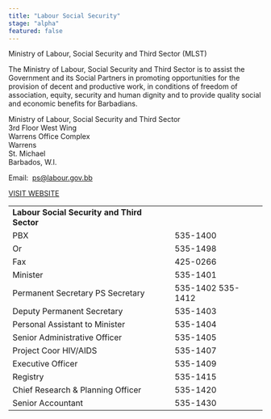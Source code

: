 ```yaml
---
title: "Labour Social Security"
stage: "alpha"
featured: false
---
```


Ministry of Labour, Social Security and Third Sector (MLST)

The Ministry of Labour, Social Security and Third Sector is to assist the Government and its Social Partners in promoting opportunities for the provision of decent and productive work, in conditions of freedom of association, equity, security and human dignity and to provide quality social and economic benefits for Barbadians.

Ministry of Labour, Social Security and Third Sector  
3rd Floor West Wing  
Warrens Office Complex  
Warrens  
St. Michael  
Barbados, W.I.

Email:  [ps@labour.gov.bb](mailto:ps@labour.gov.bb)

[VISIT WEBSITE](https://labour.gov.bb/)

|  |  |
| --- | --- |
| **Labour Social Security and Third Sector** | |
| PBX | 535-1400 |
| Or | 535-1498 |
| Fax | 425-0266 |
| Minister | 535-1401 |
| Permanent Secretary  PS Secretary | 535-1402  535-1412 |
| Deputy Permanent Secretary | 535-1403 |
| Personal Assistant to Minister | 535-1404 |
| Senior Administrative Officer | 535-1405 |
| Project Coor HIV/AIDS | 535-1407 |
| Executive Officer | 535-1409 |
| Registry | 535-1415 |
| Chief Research & Planning Officer | 535-1420 |
| Senior Accountant | 535-1430 |